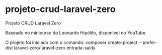 # projeto-crud-laravel-zero
Projeto CRUD Laravel Zero

Baseado no minicurso do Leonardo Hipólito, disponível no YouTube.

O projeto foi iniciado com o comando: composer create-project --prefer-dist laravel-zero/laravel-zero entrada-saida
